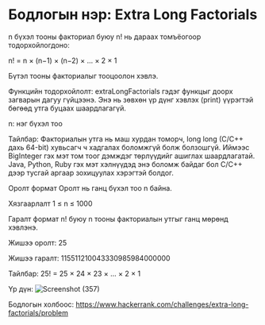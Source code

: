 #  Бодлогын нэр: Extra Long Factorials

n бүхэл тооны факториал буюу n! нь дараах томъёогоор тодорхойлогдоно:

n! = n × (n−1) × (n−2) × ... × 2 × 1

 Бүтэл тооны факториалыг тооцоолон хэвлэ.

 Функцийн тодорхойлолт: 
extraLongFactorials гэдэг функцыг доорх загварын дагуу гүйцээнэ. Энэ нь зөвхөн үр дүнг хэвлэх (print) үүрэгтэй бөгөөд утга буцаах шаардлагагүй.

  n: нэг бүхэл тоо

 Тайлбар:
Факториалын утга нь маш хурдан томорч, long long (C/C++ дахь 64-bit) хувьсагч ч хадгалах боломжгүй болж болзошгүй.
Иймээс BigInteger гэх мэт том тоог дэмждэг төрлүүдийг ашиглах шаардлагатай. Java, Python, Ruby гэх мэт хэлнүүдэд энэ боломж байдаг бол C/C++ дээр тусгай аргаар зохицуулах хэрэгтэй болдог.
  
 Оролт формат
Оролт нь ганц бүхэл тоо n байна.

 Хязгаарлалт
1 ≤ n ≤ 1000

 Гаралт формат
n! буюу n тооны факториалын утгыг ганц мөрөнд хэвлэнэ.

 Жишээ оролт: 25

 Жишээ гаралт: 115511210043330985984000000

Тайлбар:
25! = 25 × 24 × 23 × ... × 2 × 1

 Үр дүн: ![Screenshot (357)](https://github.com/user-attachments/assets/e1bc97b0-97cc-4fd6-9f96-c039e68865b7)

 Бодлогын холбоос: https://www.hackerrank.com/challenges/extra-long-factorials/problem

  






